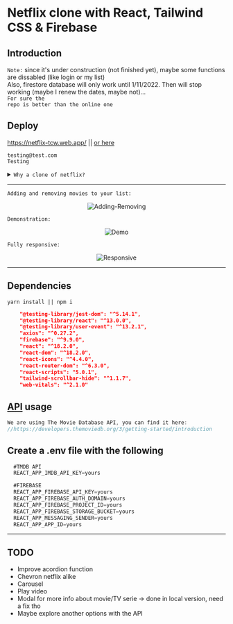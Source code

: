 # Netflix clone with React, Tailwind CSS & Firebase

## Introduction 
<code>Note:</code> since it's under construction (not finished yet), maybe some functions are dissabled (like login or my list)</br>
Also, firestore database will only work until 1/11/2022. Then will stop working (maybe I renew the dates, maybe not)...</br>
<code>For sure the repo is better than the online one</code></br>

## Deploy
https://netflix-tcw.web.app/ || [or here](https://netflix-tcw.web.app/)

~~~
testing@test.com
Testing
~~~

<details>
  <summary><code>Why a clone of netflix?</code></summary>

  ```javascript
   // I want to create Frontend copies (with ReactJS, Tailwind, NetxJS, GrapQL or other tecnologies)
   // of all famous websites, just to keep learning.
   // Some of them, will have backend too with NodeJS, ExpressJS, Mongoose, MongoDB, Firebase, etc.
  ```  
</details>

---
<code>Adding and removing movies to your list:</code>
<div align="center">

![Adding-Removing](https://user-images.githubusercontent.com/14861253/193696864-e22c41ce-2286-4a2e-9516-38b7b32d0e5a.gif)
</div>

<code>Demonstration:</code>
<div align="center">

![Demo](https://user-images.githubusercontent.com/14861253/193696115-a341f5bc-da9b-4574-8668-f51272a8c06a.gif)
</div>

<code>Fully responsive:</code>
<div align="center">

![Responsive](https://user-images.githubusercontent.com/14861253/193696191-4a2c5b73-4856-4928-a2ce-5dda72d26d3b.gif)

</div>

---

## Dependencies
  <code>yarn install || npm i</code>

~~~json
    "@testing-library/jest-dom": "^5.14.1",
    "@testing-library/react": "^13.0.0",
    "@testing-library/user-event": "^13.2.1",
    "axios": "^0.27.2",
    "firebase": "^9.9.0",
    "react": "^18.2.0",
    "react-dom": "^18.2.0",
    "react-icons": "^4.4.0",
    "react-router-dom": "^6.3.0",
    "react-scripts": "5.0.1",
    "tailwind-scrollbar-hide": "^1.1.7",
    "web-vitals": "^2.1.0"
~~~

## [API](https://developers.themoviedb.org/3/getting-started/introduction) usage
~~~js
We are using The Movie Database API, you can find it here:
//https://developers.themoviedb.org/3/getting-started/introduction
~~~

## Create a .env file with the following
~~~js
  #TMDB API
  REACT_APP_IMDB_API_KEY=yours

  #FIREBASE
  REACT_APP_FIREBASE_API_KEY=yours
  REACT_APP_FIREBASE_AUTH_DOMAIN=yours
  REACT_APP_FIREBASE_PROJECT_ID=yours
  REACT_APP_FIREBASE_STORAGE_BUCKET=yours
  REACT_APP_MESSAGING_SENDER=yours
  REACT_APP_APP_ID=yours
~~~

---

## TODO
- Improve acordion function
- Chevron netflix alike
- Carousel
- Play video
- Modal for more info about movie/TV serie -> done in local version, need a fix tho
- Maybe explore another options with the API